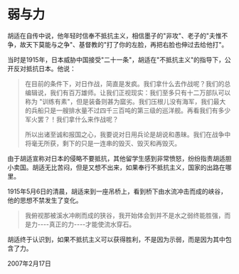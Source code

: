 # 弱与力

胡适在自传中说，他年轻时信奉不抵抗主义，相信墨子的"非攻"、老子的"夫惟不争，故天下莫能与之争"、基督教的"打了你的左脸，再把右脸也伸过去给他打"。

当时是1915年，日本威胁中国接受"二十一条"，胡适在"不抵抗主义"的指导下，公开反对抵抗日本。他说：

> 在目前的条件下，对日作战，简直是发疯。我们拿什么去作战呢？我们的总编辑说，我们有百万雄师。让我们正视现实：我们至多只有十二万部队可以称为 "训练有素"，但是装备则甚为窳劣。我们压根儿没有海军，我们最大的兵船只是一艘排水量不过四千三百吨的第三级的巡洋舰。再看我们有多少军火罢？！我们拿什么来作战呢？
> 
> 所以出诸至诚和报国之心，我要说对日用兵论是胡说和愚昧。我们在战争中将毫无所获，剩下的只是一连串的毁灭、毁灭和再毁灭。

由于胡适宣称对日本的侵略不要抵抗，其他留学生感到非常愤怒，纷纷指责胡适胆小卖国。胡适无比苦闷，但是又想不出来，如果奉行不抵抗主义，国家的出路在哪里。

1915年5月6日的清晨，胡适来到一座吊桥上，看到桥下由水流冲击而成的峡谷，他的思想不禁发生了变化。

> 我俯视那被溪水冲刷而成的狭谷，我开始体会到并不是水之弱终能胜强，而是力----真正的力----才能使流水穿石。

胡适终于认识到，如果不抵抗主义可以获得胜利，不是因为示弱，而是因为其中包含了力。

2007年2月17日
